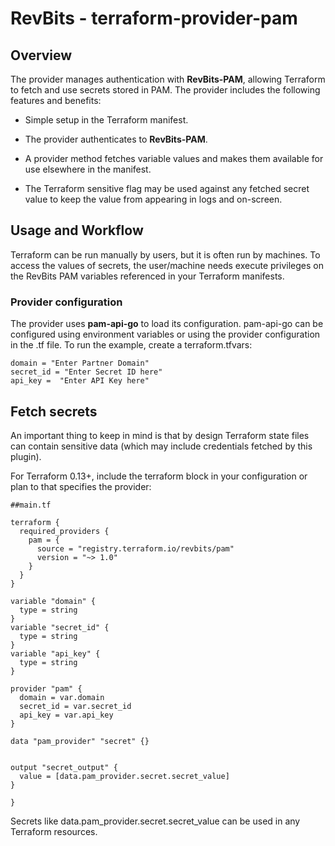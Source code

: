 # RevBits - terraform-provider-pam
## Overview
The provider manages authentication with **RevBits-PAM**, allowing Terraform to fetch and use secrets stored in PAM. The provider includes the following features and benefits:

* Simple setup in the Terraform manifest.

* The provider authenticates to **RevBits-PAM**.

* A provider method fetches variable values and makes them available for use elsewhere in the manifest.

* The Terraform sensitive flag may be used against any fetched secret value to keep the value from appearing in logs and on-screen.

## Usage and Workflow  
Terraform can be run manually by users, but it is often run by machines. To access the values of secrets, the user/machine needs execute privileges on the RevBits PAM variables referenced in your Terraform manifests.
 
### Provider configuration
The provider uses **pam-api-go** to load its configuration. pam-api-go can be configured using environment variables or using the provider configuration in the .tf file. To run the example, create a terraform.tfvars:
``` 
domain = "Enter Partner Domain"
secret_id = "Enter Secret ID here"
api_key =  "Enter API Key here" 
```

## Fetch secrets  
An important thing to keep in mind is that by design Terraform state files can contain sensitive data (which may include credentials fetched by this plugin). 

For Terraform 0.13+, include the terraform block in your configuration or plan to that specifies the provider:


```
##main.tf

terraform {
  required_providers {
    pam = {
      source = "registry.terraform.io/revbits/pam"
      version = "~> 1.0"
    }
  }
}

variable "domain" {
  type = string
}
variable "secret_id" {
  type = string
}
variable "api_key" {
  type = string
}

provider "pam" {
  domain = var.domain
  secret_id = var.secret_id
  api_key = var.api_key
}

data "pam_provider" "secret" {}


output "secret_output" {
  value = [data.pam_provider.secret.secret_value]
}

}
 ```
Secrets like data.pam_provider.secret.secret_value can be used in any Terraform resources.

